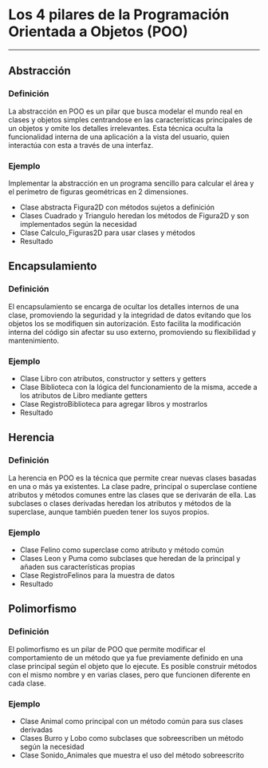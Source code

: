 # Los 4 pilares de la Programación Orientada a Objetos (POO)
---
## Abstracción
### Definición
La abstracción en POO es un pilar que busca modelar el mundo real en clases y objetos simples centrandose en las características principales de un objetos y omite los detalles irrelevantes. Esta técnica oculta la funcionalidad interna de una aplicación a la vista del usuario, quien interactúa con esta a través de una interfaz.
### Ejemplo 
Implementar la abstracción en un programa sencillo para calcular el área y el perímetro de figuras geométricas en 2 dimensiones.
- Clase abstracta Figura2D con métodos sujetos a definición
- Clases Cuadrado y Triangulo heredan los métodos de Figura2D y son implementados según la necesidad
- Clase Calculo_Figuras2D para usar clases y métodos
- Resultado

## Encapsulamiento
### Definición
El encapsulamiento se encarga de ocultar los detalles internos de una clase, promoviendo la seguridad y la integridad de datos evitando que los objetos los se modifiquen sin autorización. Esto facilita la modificación interna del código sin afectar su uso externo, promoviendo su flexibilidad y mantenimiento.
### Ejemplo 
- Clase Libro con atributos, constructor y setters y getters
- Clase Biblioteca con la lógica del funcionamiento de la misma, accede a los atributos de Libro mediante getters
- Clase RegistroBiblioteca para agregar libros y mostrarlos
- Resultado

## Herencia
### Definición
La herencia en POO es la técnica que permite crear nuevas clases basadas en una o más ya existentes. La clase padre, principal o superclase contiene atributos y métodos comunes entre las clases que se derivarán de ella. Las subclases o clases derivadas heredan los atributos y métodos de la superclase, aunque también pueden tener los suyos propios. 
### Ejemplo 
- Clase Felino como superclase como atributo y método común
- Clases Leon y Puma como subclases que heredan de la principal y añaden sus características propias
- Clase RegistroFelinos para la muestra de datos
- Resultado

## Polimorfismo
### Definición
El polimorfismo es un pilar de POO que permite modificar el comportamiento de un método que ya fue previamente definido en una clase principal según el objeto que lo ejecute. Es posible construir métodos con el mismo nombre y en varias clases, pero que funcionen diferente en cada clase. 
### Ejemplo 
- Clase Animal como principal con un método común para sus clases derivadas
- Clases Burro y Lobo como subclases que sobreescriben un método según la necesidad
- Clase Sonido_Animales que muestra el uso del método sobreescrito 

